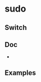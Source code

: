 # sudo

## Switch

## Doc
* [](http://researchhubs.com/post/computing/linux-cmd/sudo-command.html)

## Examples

